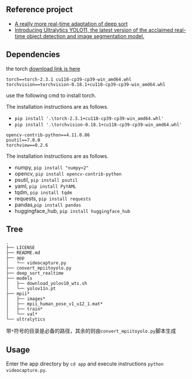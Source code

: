 ## Reference project

- [A really more real-time adaptation of deep sort](https://github.com/levan92/deep_sort_realtime)
- [Introducing Ultralytics YOLO11, the latest version of the acclaimed real-time object detection and image segmentation model. ](https://github.com/ultralytics/ultralytics)




## Dependencies


the torch [download link is here](https://download.pytorch.org/whl/torch_stable.html)


```
torch==torch-2.3.1 cu118-cp39-cp39-win_amd64.whl
torchvision==torchvision-0.18.1+cu118-cp39-cp39-win_amd64.whl
```

use the following cmd to install torch.

The installation instructions are as follows.

- `pip install '.\torch-2.3.1+cu118-cp39-cp39-win_amd64.whl'`
- `pip install '.\torchvision-0.18.1+cu118-cp39-cp39-win_amd64.whl'`



```
opencv-contrib-python==4.11.0.86
psutil==7.0.0
torchview==0.2.6
```

The installation instructions are as follows.

- numpy, `pip install "numpy<2"`
- opencv, `pip install opencv-contrib-python`
- psutil, `pip install psutil`
- yaml, `pip install PyYAML`
- tqdm, `pip install tqdm`
- requests, `pip install requests`
- pandas,`pip install pandas`
- huggingface_hub, `pip install huggingface_hub`

## Tree

```
.
├── LICENSE
├── README.md
├── app
│   └── videocapture.py
├── convert_mpiitoyolo.py
├── deep_sort_realtime
├── models
│   ├── download_yolov10_wts.sh
│   └── yolov11n.pt
├── mpii*
│   ├── images*
│   ├── mpii_human_pose_v1_u12_1.mat*
│   ├── train*
│   └── val*
└── ultralytics
```

带`*`符号的目录是必备的路径，其余的则由`convert_mpiitoyolo.py`脚本生成

 ## Usage

Enter the app directory by `cd app` and execute instructions `python videocapture.py`.
